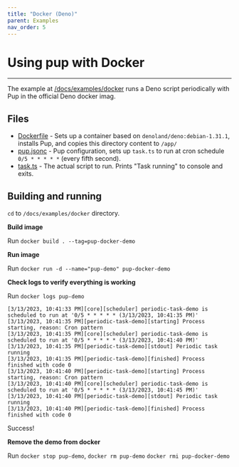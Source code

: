 ```yaml
---
title: "Docker (Deno)"
parent: Examples
nav_order: 5
---
```


# Using pup with Docker

---

The example at [/docs/examples/docker](https://github.com/Hexagon/pup/tree/main/docs/examples/docker) runs a Deno script periodically with Pup in the official Deno docker imag.

## Files

- [Dockerfile](https://github.com/Hexagon/pup/tree/main/docs/examples/docker/Dockerfile) - Sets up a container based on `denoland/deno:debian-1.31.1`, installs Pup, and copies this directory content
  to `/app/`
- [pup.jsonc](https://github.com/Hexagon/pup/tree/main/docs/examples/docker/pup.jsonc) - Pup configuration, sets up `task.ts` to run at cron schedule `0/5 * * * * *` (every fifth second).
- [task.ts](https://github.com/Hexagon/pup/tree/main/docs/examples/docker/task.ts) - The actual script to run. Prints "Task running" to console and exits.

## Building and running

`cd` to `/docs/examples/docker` directory.

**Build image**

Run `docker build . --tag=pup-docker-demo`

**Run image**

Run `docker run -d --name="pup-demo" pup-docker-demo`

**Check logs to verify everything is working**

Run `docker logs pup-demo`

```
[3/13/2023, 10:41:33 PM][core][scheduler] periodic-task-demo is scheduled to run at '0/5 * * * * * (3/13/2023, 10:41:35 PM)'
[3/13/2023, 10:41:35 PM][periodic-task-demo][starting] Process starting, reason: Cron pattern
[3/13/2023, 10:41:35 PM][core][scheduler] periodic-task-demo is scheduled to run at '0/5 * * * * * (3/13/2023, 10:41:40 PM)'
[3/13/2023, 10:41:35 PM][periodic-task-demo][stdout] Periodic task running
[3/13/2023, 10:41:35 PM][periodic-task-demo][finished] Process finished with code 0
[3/13/2023, 10:41:40 PM][periodic-task-demo][starting] Process starting, reason: Cron pattern
[3/13/2023, 10:41:40 PM][core][scheduler] periodic-task-demo is scheduled to run at '0/5 * * * * * (3/13/2023, 10:41:45 PM)'
[3/13/2023, 10:41:40 PM][periodic-task-demo][stdout] Periodic task running
[3/13/2023, 10:41:40 PM][periodic-task-demo][finished] Process finished with code 0
```

Success!

**Remove the demo from docker**

Run `docker stop pup-demo`, `docker rm pup-demo` `docker rmi pup-docker-demo`
